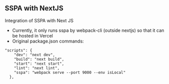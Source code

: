 ## SSPA with NextJS
Integration of SSPA with Next JS


* Currently, it only runs sspa by webpack-cli (outside nextjs) so that it can be hosted in Vercel
* Original package.json commands:
```
"scripts": {
    "dev": "next dev",
    "build": "next build",
    "start": "next start",
    "lint": "next lint",
    "sspa": "webpack serve --port 9000 --env isLocal"
  },

```